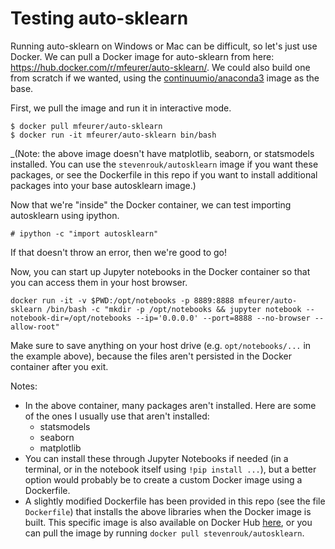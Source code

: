 # Testing auto-sklearn

Running auto-sklearn on Windows or Mac can be difficult, so let's just use Docker. We can pull a Docker image for auto-sklearn from here: https://hub.docker.com/r/mfeurer/auto-sklearn/. We could also build one from scratch if we wanted, using the [continuumio/anaconda3](https://github.com/ContinuumIO/docker-images/tree/master/anaconda3) image as the base.

First, we pull the image and run it in interactive mode.

```shell
$ docker pull mfeurer/auto-sklearn
$ docker run -it mfeurer/auto-sklearn bin/bash
```

_(Note: the above image doesn't have matplotlib, seaborn, or statsmodels installed. You can use the `stevenrouk/autosklearn` image if you want these packages, or see the Dockerfile in this repo if you want to install additional packages into your base autosklearn image.)

Now that we're "inside" the Docker container, we can test importing autosklearn using ipython.

```shell
# ipython -c "import autosklearn"
```

If that doesn't throw an error, then we're good to go!

Now, you can start up Jupyter notebooks in the Docker container so that you can access them in your host browser.

```shell
docker run -it -v $PWD:/opt/notebooks -p 8889:8888 mfeurer/auto-sklearn /bin/bash -c "mkdir -p /opt/notebooks && jupyter notebook --notebook-dir=/opt/notebooks --ip='0.0.0.0' --port=8888 --no-browser --allow-root"
```

Make sure to save anything on your host drive (e.g. `opt/notebooks/...` in the example above), because the files aren't persisted in the Docker container after you exit.

Notes:
* In the above container, many packages aren't installed. Here are some of the ones I usually use that aren't installed:
    - statsmodels
    - seaborn
    - matplotlib
* You can install these through Jupyter Notebooks if needed (in a terminal, or in the notebook itself using `!pip install ...`), but a better option would probably be to create a custom Docker image using a Dockerfile.
* A slightly modified Dockerfile has been provided in this repo (see the file `Dockerfile`) that installs the above libraries when the Docker image is built. This specific image is also available on Docker Hub [here](https://hub.docker.com/r/stevenrouk/autosklearn), or you can pull the image by running `docker pull stevenrouk/autosklearn`.
